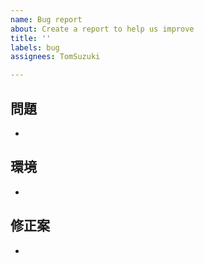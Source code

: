 ```yaml
---
name: Bug report
about: Create a report to help us improve
title: ''
labels: bug
assignees: TomSuzuki

---
```


## 問題
- 

## 環境
- 

## 修正案
-
